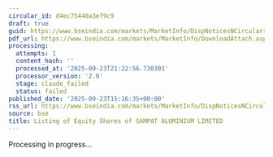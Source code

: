 ```yaml
---
circular_id: d4ec75440a3ef9c9
draft: true
guid: https://www.bseindia.com/markets/MarketInfo/DispNoticesNCirculars.aspx?Noticeid={34C11D5D-BC9E-41DB-AC37-CD047275AB31}&noticeno=20250923-78&dt=09/23/2025&icount=78&totcount=84&flag=0
pdf_url: https://www.bseindia.com/markets/MarketInfo/DownloadAttach.aspx?id=20250923-78&attachedId=58598df8-77e2-4ae1-8bea-318607ec847f
processing:
  attempts: 1
  content_hash: ''
  processed_at: '2025-09-23T21:22:56.730301'
  processor_version: '2.0'
  stage: claude_failed
  status: failed
published_date: '2025-09-23T15:16:35+00:00'
rss_url: https://www.bseindia.com/markets/MarketInfo/DispNoticesNCirculars.aspx?Noticeid={34C11D5D-BC9E-41DB-AC37-CD047275AB31}&noticeno=20250923-78&dt=09/23/2025&icount=78&totcount=84&flag=0
source: bse
title: Listing of Equity Shares of SAMPAT ALUMINIUM LIMITED
---
```


Processing in progress...